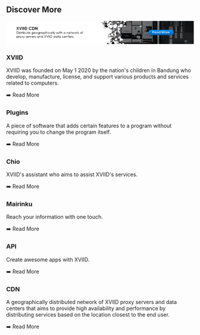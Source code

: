 ## Discover More

![](https://github.com/officialxviid/officialxviid/blob/main/assets/images/xviidcdn-banner.png?raw=true)

### XVIID

XVIID was founded on May 1 2020 by the nation's children in Bandung who develop, manufacture, license, and support various products and services related to computers.

➡️ Read More

### Plugins

A piece of software that adds certain features to a program without requiring you to change the program itself.

➡️ Read More

### Chio

XVIID's assistant who aims to assist XVIID's services.

➡️ Read More

### Mairinku

Reach your information with one touch.

➡️ Read More

### API

Create awesome apps with XVIID.

➡️ Read More

### CDN

A geographically distributed network of XVIID proxy servers and data centers that aims to provide high availability and performance by distributing services based on the location closest to the end user.

➡️ Read More
